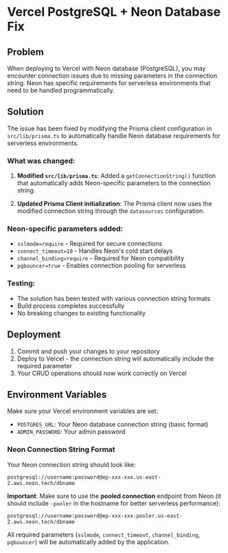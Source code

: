 # Vercel PostgreSQL + Neon Database Fix

## Problem
When deploying to Vercel with Neon database (PostgreSQL), you may encounter connection issues due to missing parameters in the connection string. Neon has specific requirements for serverless environments that need to be handled programmatically.

## Solution
The issue has been fixed by modifying the Prisma client configuration in `src/lib/prisma.ts` to automatically handle Neon database requirements for serverless environments.

### What was changed:
1. **Modified `src/lib/prisma.ts`**: Added a `getConnectionString()` function that automatically adds Neon-specific parameters to the connection string.

2. **Updated Prisma Client initialization**: The Prisma client now uses the modified connection string through the `datasources` configuration.

### Neon-specific parameters added:
- `sslmode=require` - Required for secure connections
- `connect_timeout=10` - Handles Neon's cold start delays
- `channel_binding=require` - Required for Neon compatibility
- `pgbouncer=true` - Enables connection pooling for serverless

### Testing:
- The solution has been tested with various connection string formats
- Build process completes successfully
- No breaking changes to existing functionality

## Deployment
1. Commit and push your changes to your repository
2. Deploy to Vercel - the connection string will automatically include the required parameter
3. Your CRUD operations should now work correctly on Vercel

## Environment Variables
Make sure your Vercel environment variables are set:
- `POSTGRES_URL`: Your Neon database connection string (basic format)
- `ADMIN_PASSWORD`: Your admin password

### Neon Connection String Format
Your Neon connection string should look like:
```
postgresql://username:password@ep-xxx-xxx.us-east-2.aws.neon.tech/dbname
```

**Important**: Make sure to use the **pooled connection** endpoint from Neon (it should include `-pooler` in the hostname for better serverless performance):
```
postgresql://username:password@ep-xxx-xxx-pooler.us-east-2.aws.neon.tech/dbname
```

All required parameters (`sslmode`, `connect_timeout`, `channel_binding`, `pgbouncer`) will be automatically added by the application.
